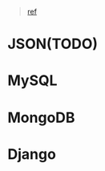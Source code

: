> [ref](https://www.w3schools.com/python/python_mysql_create_table.asp)

# JSON(TODO)

# MySQL

# MongoDB

# Django